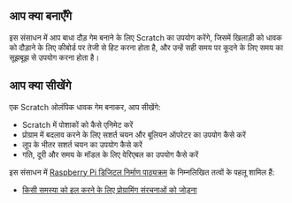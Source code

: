 ## आप क्या बनाएँगे

इस संसाधन में आप बाधा दौड़ गेम बनाने के लिए Scratch का उपयोग करेंगे, जिसमें खिलाड़ी को धावक को दौड़ाने के लिए कीबोर्ड पर तेजी से हिट करना होता है, और उन्हें सही समय पर कूदने के लिए समय का सूझबूझ से उपयोग करना होता है।

## आप क्या सीखेंगे

एक Scratch ओलंपिक धावक गेम बनाकर, आप सीखेंगे:

- Scratch में पोशाकों को कैसे एनिमेट करें
- प्रोग्राम में बदलाव करने के लिए सशर्त चयन और बूलियन ऑपरेटर का उपयोग कैसे करें
- लूप के भीतर सशर्त चयन का उपयोग कैसे करें
- गति, दूरी और समय के मॉडल के लिए वेरिएबल का उपयोग कैसे करें

इस संसाधन में [Raspberry Pi डिजिटल निर्माण पाठ्यक्रम](https://www.raspberrypi.org/curriculum/) के निम्नलिखित तत्वों के पहलू शामिल हैं:

- [किसी समस्या को हल करने के लिए प्रोग्रामिंग संरचनाओं को जोड़ना](https://www.raspberrypi.org/curriculum/programming/builder)